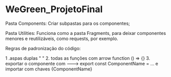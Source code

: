 # WeGreen_ProjetoFinal

Pasta Components: Criar subpastas para os componentes;

Pasta Utilities: Funciona como a pasta Fragments, para deixar componentes menores e reutilizáveis, como requests, por exemplo. 

Regras de padronização do código:

1 .aspas duplas " "
2. todas as funções com arrow function () => {}
3. exportar o componente com ---> export const ComponentName = ... e importar com chaves {ComponentName}

